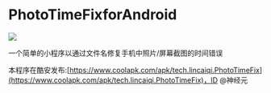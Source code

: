 # PhotoTimeFixforAndroid

![](https://api.travis-ci.org/singleNeuron/PhotoTimeFixforAndroid.svg?branch=master)

一个简单的小程序以通过文件名修复手机中照片/屏幕截图的时间错误

本程序在酷安发布:[https://www.coolapk.com/apk/tech.lincaiqi.PhotoTimeFix](https://www.coolapk.com/apk/tech.lincaiqi.PhotoTimeFix)，ID @神经元
